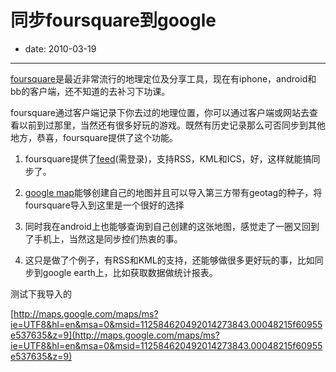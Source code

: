 # 同步foursquare到google

- date: 2010-03-19

--------------------------


[foursquare](http://foursquare.com/)是最近非常流行的地理定位及分享工具，现在有iphone，android和bb的客户端，还不知道的去补习下功课。

foursquare通过客户端记录下你去过的地理位置，你可以通过客户端或网站去查看以前到过那里，当然还有很多好玩的游戏。既然有历史记录那么可否同步到其他地方，恭喜，foursquare提供了这个功能。




1. foursquare提供了[feed](http://foursquare.com/feeds/)(需登录)，支持RSS，KML和ICS，好，这样就能搞同步了。


2. [google map](http://maps.google.com/)能够创建自己的地图并且可以导入第三方带有geotag的种子，将foursquare导入到这里是一个很好的选择


3. 同时我在android上也能够查询到自己创建的这张地图，感觉走了一圈又回到了手机上，当然这是同步控们热衷的事。


4. 这只是做了个例子，有RSS和KML的支持，还能够做很多更好玩的事，比如同步到google earth上，比如获取数据做统计报表。


测试下我导入的

[http://maps.google.com/maps/ms?ie=UTF8&hl=en&msa=0&msid=112584620492014273843.00048215f60955e537635&z=9](http://maps.google.com/maps/ms?ie=UTF8&hl=en&msa=0&msid=112584620492014273843.00048215f60955e537635&z=9)
